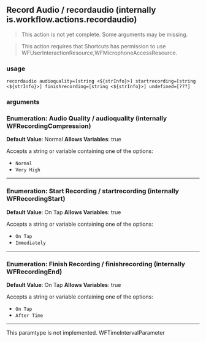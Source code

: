 
## Record Audio / recordaudio (internally is.workflow.actions.recordaudio)

> This action is not yet complete. Some arguments may be missing.


> This action requires that Shortcuts has permission to use WFUserInteractionResource,WFMicrophoneAccessResource.

### usage
`recordaudio audioquality=[string <${strInfo}>] startrecording=[string <${strInfo}>] finishrecording=[string <${strInfo}>] undefined=[???]`

### arguments
### Enumeration: Audio Quality / audioquality (internally WFRecordingCompression)
**Default Value**: Normal
**Allows Variables**: true


Accepts a string 
or variable
containing one of the options:

- `Normal`
- `Very High`
---
### Enumeration: Start Recording / startrecording (internally WFRecordingStart)
**Default Value**: On Tap
**Allows Variables**: true


Accepts a string 
or variable
containing one of the options:

- `On Tap`
- `Immediately`
---
### Enumeration: Finish Recording / finishrecording (internally WFRecordingEnd)
**Default Value**: On Tap
**Allows Variables**: true


Accepts a string 
or variable
containing one of the options:

- `On Tap`
- `After Time`
---
This paramtype is not implemented. WFTimeIntervalParameter
